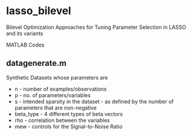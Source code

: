 # lasso_bilevel
Bilevel Optimization Approaches for Tuning Parameter Selection in LASSO and its variants

MATLAB Codes 

## datagenerate.m
Synthetic Datasets whose parameters are
- n - number of examples/observations
- p - no. of parameters/variables
- s - intended sparsity in the dataset - as defined by the number of parameters that are non-negative
- beta_type - 4 different types of beta vectors
- rho - correlation between the variables
- mew - controls for the Signal-to-Noise Ratio

